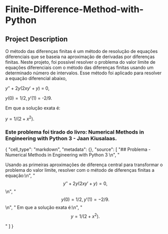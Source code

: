 # Finite-Difference-Method-with-Python

## Project Description
O método das diferenças finitas é um método de resolução de equações diferenciais que se baseia na aproximação de derivadas por diferenças finitas. Neste projeto, foi possível resolver o problema do valor limite de equações diferenciais com o método das diferenças finitas usando um determinado número de intervalos. Esse método foi aplicado para resolver a equação diferencial abaixo, 

$y''$ + $2y(2xy' + y)$ = 0,

$y(0) = 1/2, y'(1)$ = -2/9.
 
Em que a solução exata é:

$y = 1/(2 + x^2)$.

### Este problema foi tirado do livro: Numerical Methods in Engineering with Python 3 - Jaan Kiusalaas.
{
   "cell_type": "markdown",
   "metadata": {},
   "source": [
    "## Problema - Numerical Methods in Engineering with Python 3 \n",
    "<p>Usando as primeiras aproximações de diferença central para transformar o problema do valor limite, resolver com o método de diferenças finitas a equação:\n",
    "        $$y'' + 2y(2xy' + y) = 0,$$\n",
    "        $$y(0) = 1/2, y'(1) = -2/9.$$ \n",
    "        Em que a solução exata é:\n",
    "            $$y = 1/(2 + x^{2}).$$</p>"
   ]
  }
